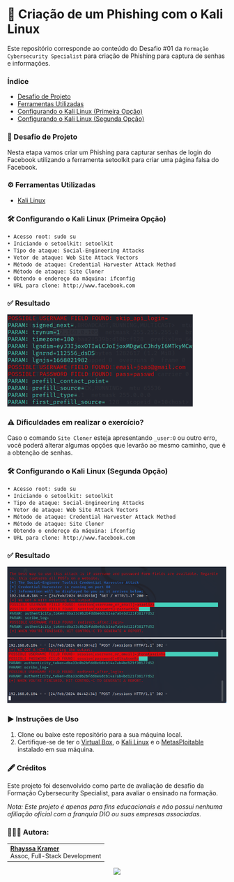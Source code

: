# 👾 Criação de um Phishing com o Kali Linux

Este repositório corresponde ao conteúdo do Desafio #01 da `Formação Cybersecurity Specialist` para criação de Phishing para captura de senhas e informações.

### Índice
- [Desafio de Projeto](https://github.com/rhayssakramer/formacao-cybersecurity-specialist/tree/main/Desafio%2301-Criacao-de-um-Phishing#-desafio-de-projeto)
- [Ferramentas Utilizadas](https://github.com/rhayssakramer/formacao-cybersecurity-specialist/tree/main/Desafio%2301-Criacao-de-um-Phishing#%EF%B8%8F-ferramentas-utilizadas)
- [Configurando o Kali Linux (Primeira Opção)](https://github.com/rhayssakramer/formacao-cybersecurity-specialist/tree/main/Desafio%2301-Criacao-de-um-Phishing#%EF%B8%8F-configurando-o-kali-linux-primeira-op%C3%A7%C3%A3o)
- [Configurando o Kali Linux (Segunda Opção)](https://github.com/rhayssakramer/formacao-cybersecurity-specialist/tree/main/Desafio%2301-Criacao-de-um-Phishing#%EF%B8%8F-configurando-o-kali-linux-segunda-op%C3%A7%C3%A3o)

### 🎯 Desafio de Projeto
Nesta etapa vamos criar um Phishing para capturar senhas de login do Facebook utilizando a ferramenta setoolkit para criar uma página falsa do Facebook.

### ⚙️ Ferramentas Utilizadas
- [Kali Linux](https://www.kali.org/get-kali/#kali-platforms)
  
### 🛠️ Configurando o Kali Linux (Primeira Opção)
``` 
• Acesso root: sudo su
• Iniciando o setoolkit: setoolkit
• Tipo de ataque: Social-Engineering Attacks
• Vetor de ataque: Web Site Attack Vectors
• Método de ataque: Credential Harvester Attack Method 
• Método de ataque: Site Cloner
• Obtendo o endereço da máquina: ifconfig
• URL para clone: http://www.facebook.com 
```

### ✅ Resultado
![passwd](https://github.com/rhayssakramer/formacao-cybersecurity-specialist/blob/main/Desafio%2301-Criacao-de-um-Phishing/img/image.png)

### ⚠️ Dificuldades em realizar o exercício?
Caso o comando `Site Cloner` esteja apresentando `_user:0` ou outro erro, você poderá alterar algumas opções que levarão ao mesmo caminho, que é a obtenção de senhas. 

### 🛠️ Configurando o Kali Linux (Segunda Opção)
``` 
• Acesso root: sudo su
• Iniciando o setoolkit: setoolkit
• Tipo de ataque: Social-Engineering Attacks
• Vetor de ataque: Web Site Attack Vectors
• Método de ataque: Credential Harvester Attack Method 
• Método de ataque: Site Cloner
• Obtendo o endereço da máquina: ifconfig
• URL para clone: http://www.facebook.com
```

### ✅ Resultado
![doc 1](https://github.com/rhayssakramer/formacao-cybersecurity-specialist/blob/main/Desafio%2301-Criacao-de-um-Phishing/img/image-1.png)
![doc 2](https://github.com/rhayssakramer/formacao-cybersecurity-specialist/blob/main/Desafio%2301-Criacao-de-um-Phishing/img/image-2.png)

### ▶️ Instruções de Uso

1. Clone ou baixe este repositório para a sua máquina local.
2. Certifique-se de ter o [Virtual Box](https://www.virtualbox.org/wiki/Downloads), o [Kali Linux](https://www.kali.org/get-kali/#kali-platforms) e o [MetasPloitable](https://sourceforge.net/projects/metasploitable/) instalado em sua máquina.

### 🖋️ Créditos
Este projeto foi desenvolvido como parte de avaliação de desafio da Formação Cybersecurity Specialist, para avaliar o ensinado na formação.

*Nota: Este projeto é apenas para fins educacionais e não possui nenhuma afiliação oficial com a franquia DIO ou suas empresas associadas.*

### 👩🏼‍💻 Autora:
<table style="border=0">
  <tr>
    <td align="left">
      <a href="https://github.com/rhayssakramer">
        <span><b>Rhayssa Kramer</b></span>
      </a>
      <br>
      <span>Assoc, Full-Stack Development</span>
    </td>
  </tr>
</table>

<div align="center"><a href="https://github.com/rhayssakramer"><img src="https://github.com/user-attachments/assets/27f933bf-6bb5-418d-aa0f-842b65185a82" width="130"></a></div>
